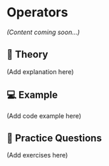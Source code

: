 # Operators

*(Content coming soon...)*

## 📖 Theory
(Add explanation here)

## 💻 Example
(Add code example here)

## 🧠 Practice Questions
(Add exercises here)
